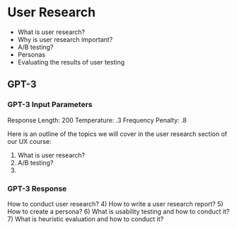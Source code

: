 # User Research

* What is user research?
* Why is user research important?
* A/B testing?
* Personas
* Evaluating the results of user testing

## GPT-3

### GPT-3 Input Parameters
Response Length: 200
Temperature: .3
Frequency Penalty: .8


Here is an outline of the topics we will cover in the user research section of our UX course:

1) What is user research?
2) A/B testing?
3)

### GPT-3 Response
How to conduct user research?
4) How to write a user research report?
5) How to create a persona?
6) What is usability testing and how to conduct it?
7) What is heuristic evaluation and how to conduct it?
